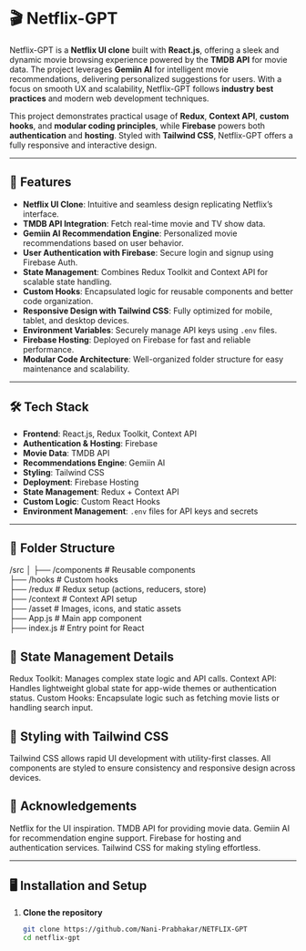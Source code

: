 # 🎬 Netflix-GPT

Netflix-GPT is a **Netflix UI clone** built with **React.js**, offering a sleek and dynamic movie browsing experience powered by the **TMDB API** for movie data. The project leverages **Gemiin AI** for intelligent movie recommendations, delivering personalized suggestions for users. With a focus on smooth UX and scalability, Netflix-GPT follows **industry best practices** and modern web development techniques.

This project demonstrates practical usage of **Redux**, **Context API**, **custom hooks**, and **modular coding principles**, while **Firebase** powers both **authentication** and **hosting**. Styled with **Tailwind CSS**, Netflix-GPT offers a fully responsive and interactive design.

---

## 🚀 Features

- **Netflix UI Clone**: Intuitive and seamless design replicating Netflix’s interface.
- **TMDB API Integration**: Fetch real-time movie and TV show data.
- **Gemiin AI Recommendation Engine**: Personalized movie recommendations based on user behavior.
- **User Authentication with Firebase**: Secure login and signup using Firebase Auth.
- **State Management**: Combines Redux Toolkit and Context API for scalable state handling.
- **Custom Hooks**: Encapsulated logic for reusable components and better code organization.
- **Responsive Design with Tailwind CSS**: Fully optimized for mobile, tablet, and desktop devices.
- **Environment Variables**: Securely manage API keys using `.env` files.
- **Firebase Hosting**: Deployed on Firebase for fast and reliable performance.
- **Modular Code Architecture**: Well-organized folder structure for easy maintenance and scalability.

---

## 🛠️ Tech Stack

- **Frontend**: React.js, Redux Toolkit, Context API  
- **Authentication & Hosting**: Firebase  
- **Movie Data**: TMDB API  
- **Recommendations Engine**: Gemiin AI  
- **Styling**: Tailwind CSS  
- **Deployment**: Firebase Hosting  
- **State Management**: Redux + Context API  
- **Custom Logic**: Custom React Hooks  
- **Environment Management**: `.env` files for API keys and secrets

---

## 📂 Folder Structure

/src
│
├── /components          # Reusable components  
├── /hooks               # Custom hooks   
├── /redux               # Redux setup (actions, reducers, store)  
├── /context             # Context API setup  
├── /asset               # Images, icons, and static assets  
├── App.js               # Main app component  
├── index.js             # Entry point for React  

## 🔄 State Management Details
Redux Toolkit: Manages complex state logic and API calls.
Context API: Handles lightweight global state for app-wide themes or authentication status.
Custom Hooks: Encapsulate logic such as fetching movie lists or handling search input.

## 🎨 Styling with Tailwind CSS
Tailwind CSS allows rapid UI development with utility-first classes. All components are styled to ensure consistency and responsive design across devices.

## 🌟 Acknowledgements
Netflix for the UI inspiration.
TMDB API for providing movie data.
Gemiin AI for recommendation engine support.
Firebase for hosting and authentication services.
Tailwind CSS for making styling effortless.


---

## 🖥️ Installation and Setup

1. **Clone the repository**  
   ```bash
   git clone https://github.com/Nani-Prabhakar/NETFLIX-GPT
   cd netflix-gpt
